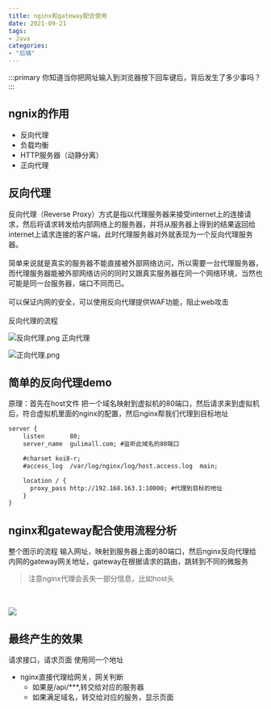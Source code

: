 ```yaml
---
title: nginx和gateway配合使用
date: 2021-09-21
tags: 
- Java
categories:
- "后端"
---
```

:::primary
你知道当你把网址输入到浏览器按下回车键后，背后发生了多少事吗？
:::
<!-- more -->

## ngnix的作用
- 反向代理
- 负载均衡
- HTTP服务器（动静分离）
- 正向代理

## 反向代理
反向代理（Reverse Proxy）方式是指以代理服务器来接受internet上的连接请求，然后将请求转发给内部网络上的服务器，并将从服务器上得到的结果返回给internet上请求连接的客户端，此时代理服务器对外就表现为一个反向代理服务器。
<br><br>
简单来说就是真实的服务器不能直接被外部网络访问，所以需要一台代理服务器，而代理服务器能被外部网络访问的同时又跟真实服务器在同一个网络环境，当然也可能是同一台服务器，端口不同而已。<br><br>
可以保证内网的安全，可以使用反向代理提供WAF功能，阻止web攻击<br><br>
反向代理的流程

![反向代理.png](/blog/img/backend/反向代理.png)
正向代理

![正向代理.png](/blog/img/backend/正向代理.png)

## 简单的反向代理demo
原理：首先在host文件 把一个域名映射到虚拟机的80端口，然后请求来到虚拟机后，符合虚拟机里面的nginx的配置，然后nginx帮我们代理到目标地址


```xml
server {
    listen       80;
    server_name  gulimall.com; #监听此域名的80端口

    #charset koi8-r;
    #access_log  /var/log/nginx/log/host.access.log  main;

    location / {
      proxy_pass http://192.168.163.1:10000; #代理到目标的地址
    }
}
```
## nginx和gateway配合使用流程分析
整个图示的流程
输入网址，映射到服务器上面的80端口，然后nginx反向代理给内网的gateway网关地址，gateway在根据请求的路由，跳转到不同的微服务
>注意nginx代理会丢失一部分信息，比如host头

<br><br>
![](/blog/img/backend/nginx.png)

## 最终产生的效果
请求接口，请求页面 使用同一个地址

- nginx直接代理给网关，网关判断
    - 如果是/api/***,转交给对应的服务器
    - 如果满足域名，转交给对应的服务，显示页面
